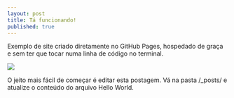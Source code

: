 ```yaml
---
layout: post
title: Tá funcionando!
published: true
---
```


Exemplo de site criado diretamente no GitHub Pages, hospedado de graça e sem ter que tocar numa linha de código no terminal.


![]({{site.baseurl}}/https://slack-imgs.com/?c=1&url=http%3A%2F%2F29.media.tumblr.com%2Ftumblr_lsvczkC8e01qzgqodo1_500.jpg)

O jeito mais fácil de começar é editar esta postagem. Vá na pasta /\_posts/ e atualize o conteúdo do arquivo Hello World.
